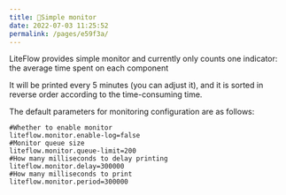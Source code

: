 ```yaml
---
title: 🍥Simple monitor
date: 2022-07-03 11:25:52
permalink: /pages/e59f3a/
---
```


LiteFlow provides simple monitor and currently only counts one indicator: the average time spent on each component

It will be printed every 5 minutes (you can adjust it), and it is sorted in reverse order according to the time-consuming time.

The default parameters for monitoring configuration are as follows:

```properties
#Whether to enable monitor
liteflow.monitor.enable-log=false
#Monitor queue size
liteflow.monitor.queue-limit=200
#How many milliseconds to delay printing
liteflow.monitor.delay=300000
#How many milliseconds to print
liteflow.monitor.period=300000
```